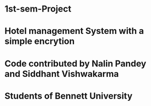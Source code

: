 # 1st-sem-Project
# Hotel management System with a simple encrytion
# Code contributed by Nalin Pandey and Siddhant Vishwakarma
# Students of Bennett University 
